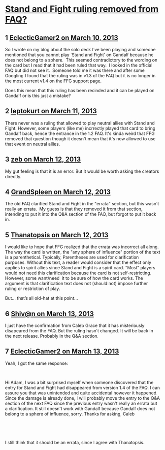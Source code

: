 # [Stand and Fight ruling removed from FAQ?](https://community.fantasyflightgames.com/topic/80539-stand-and-fight-ruling-removed-from-faq/)

## 1 [EclecticGamer2 on March 10, 2013](https://community.fantasyflightgames.com/topic/80539-stand-and-fight-ruling-removed-from-faq/?do=findComment&comment=772144)

So I wrote on my blog about the solo deck I've been playing and someone mentioned that you cannot play 'Stand and Fight' on Gandalf because he does not belong to a sphere.  This seemed contradictory to the wording on the card but I read that it had been ruled that way.  I looked in the official FAQ but did not see it.  Someone told me it was there and after some Googling I found that the ruling was in v1.3 of the FAQ but it is no longer in the most current v1.4 on the FFG support page.

Does this mean that this ruling has been recinded and it can be played on Gandalf or is this just a mistake?

## 2 [leptokurt on March 11, 2013](https://community.fantasyflightgames.com/topic/80539-stand-and-fight-ruling-removed-from-faq/?do=findComment&comment=772567)

There never was a ruling that allowed to play neutral allies with Stand and Fight. However, some players (like me) incrrectly played that card to bring Gandalf back, hence the entrance in the 1.2 FAQ. It's kinda weird that FFG removed that question though it doesn't mean that it's now allowed to use that event on neutral allies.

## 3 [zeb on March 12, 2013](https://community.fantasyflightgames.com/topic/80539-stand-and-fight-ruling-removed-from-faq/?do=findComment&comment=772880)

My gut feeling is that it is an error. But it would be worth asking the creators directly.

## 4 [GrandSpleen on March 12, 2013](https://community.fantasyflightgames.com/topic/80539-stand-and-fight-ruling-removed-from-faq/?do=findComment&comment=772909)

The old FAQ clarified Stand and Fight in the "errata" section, but this wasn't really an errata.  My guess is that they removed it from that section, intending to put it into the Q&A section of the FAQ, but forgot to put it back in.

## 5 [Thanatopsis on March 12, 2013](https://community.fantasyflightgames.com/topic/80539-stand-and-fight-ruling-removed-from-faq/?do=findComment&comment=773010)

I would like to hope that FFG realized that the errata was incorrect all along. The way the card is written, the "any sphere of influence" portion of the text is a parenthetical. Typically, Parentheses are used for clarification purposes. Without this text, a reader would consider that the effect only applies to spirit allies since Stand and Fight is a spirit card. “Most” players would not need this clarification because the card is not self-restricting. However, some want/need  it to be sure of how the card works. The argument is that clarification text does not (should not) impose further ruling or restriction of play.

But… that’s all old-hat at this point…

## 6 [Shiv@n on March 13, 2013](https://community.fantasyflightgames.com/topic/80539-stand-and-fight-ruling-removed-from-faq/?do=findComment&comment=773384)

I just have the confirmation from Caleb Grace that it has misteriously disapeared from the FAQ. But the ruling hasn't changed. It will be back in the next release. Probably in the Q&A section.

## 7 [EclecticGamer2 on March 13, 2013](https://community.fantasyflightgames.com/topic/80539-stand-and-fight-ruling-removed-from-faq/?do=findComment&comment=773385)

Yeah, I got the same response:

 

Hi Adam,
I was a bit surprised myself when someone discovered that the entry for Stand and Fight had disappeared from version 1.4 of the FAQ. I can assure you that was unintended and quite accidental however it happened. Since the damage is already done, I will probably move the entry to the Q&A section of the next FAQ since the previous entry wasn't really an errata but a clarification.
It still doesn't work with Gandalf because Gandalf does not belong to a sphere of influence, sorry.
Thanks for asking,
Caleb

 

 

I still think that it should be an errata, since I agree with Thanatopsis.

